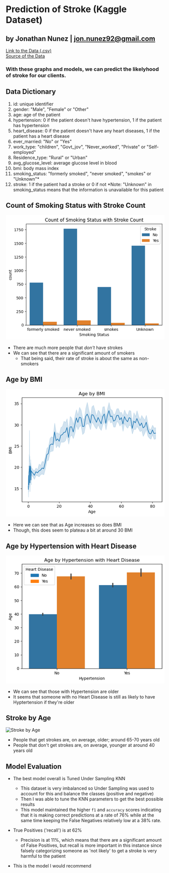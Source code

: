 # Prediction of Stroke (Kaggle Dataset)

by Jonathan Nunez | jon.nunez92@gmail.com
------------------------------------------
[Link to the Data (.csv)](https://www.kaggle.com/datasets/fedesoriano/stroke-prediction-dataset/download?datasetVersionNumber=1)\
[Source of the Data](https://www.kaggle.com/datasets/fedesoriano/stroke-prediction-dataset)

### With these graphs and models, we can predict the likelyhood of stroke for our clients.

## Data Dictionary
1. id: unique identifier
2. gender: "Male", "Female" or "Other"
3. age: age of the patient
4. hypertension: 0 if the patient doesn't have hypertension, 1 if the patient has hypertension
5. heart_disease: 0 if the patient doesn't have any heart diseases, 1 if the patient has a heart disease
6. ever_married: "No" or "Yes"
7. work_type: "children", "Govt_jov", "Never_worked", "Private" or "Self-employed"
8. Residence_type: "Rural" or "Urban"
9. avg_glucose_level: average glucose level in blood
10. bmi: body mass index
11. smoking_status: "formerly smoked", "never smoked", "smokes" or "Unknown"*
12. stroke: 1 if the patient had a stroke or 0 if not
*Note: "Unknown" in smoking_status means that the information is unavailable for this patient


## Count of Smoking Status with Stroke Count
![Count of Smoking](https://github.com/jonnunez92/Datasets-for-Modeling/blob/main/Count%20of%20Smoking.png?raw=true)
- There are much more people that *don't* have strokes
- We can see that there are a significant amount of smokers
  - That being said, their rate of stroke is about the same as non-smokers

## Age by BMI
![Age by BMI](https://github.com/jonnunez92/Datasets-for-Modeling/blob/main/Age%20by%20BMI.png)
- Here we can see that as Age increases so does BMI
- Though, this does seem to plateau a bit at around 30 BMI

## Age by Hypertension with Heart Disease
![Age Hypertension](https://github.com/jonnunez92/Datasets-for-Modeling/blob/main/Age%20by%20Hypertension%20with%20Heart%20Disease.png)
- We can see that those with Hypertension are older
- It seems that someone with no Heart Disease is still as likely to have Hyptertension if they're older

## Stroke by Age
![Stroke by Age](https://github.com/jonnunez92/Stroke-Prediction/blob/main/Bargraph%20Stroke%20by%20Age.png)
- People that get strokes are, on average, older; around 65-70 years old
- People that don't get strokes are, on average, younger at around 40 years old

## Model Evaluation

- The best model overall is Tuned Under Sampling KNN
  - This dataset is very imbalanced so Under Sampling was used to account for this and balance the classes (positive and negative)
  - Then I was able to tune the KNN parameters to get the best possible results
  - This model maintained the higher `f1` and `accuracy` scores indicating that it is making correct predictions at a rate of 76% while at the same time keeping the False Negatives relatively low at a 38% rate.
    
- True Positives ('recall') is at 62%
  - Precision is at 11%, which means that there are a significant amount of False Positives, but recall is more important in this instance since falsely categorizing someone as 'not likely' to get a stroke is very harmful to the patient
- This is the model I would recommend

